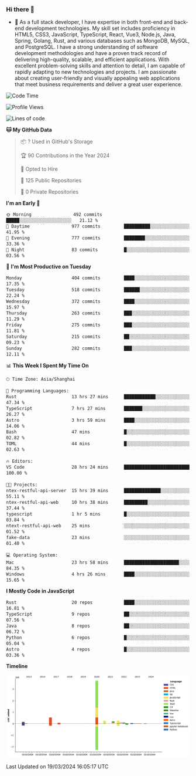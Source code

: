### Hi there 👋

- 🌱 As a full stack developer, I have expertise in both front-end and back-end development technologies. My skill set includes proficiency in HTML5, CSS3, JavaScript, TypeScript, React, Vue3, Node.js, Java, Spring, Golang, Rust, and various databases such as MongoDB, MySQL, and PostgreSQL. I have a strong understanding of software development methodologies and have a proven track record of delivering high-quality, scalable, and efficient applications. With excellent problem-solving skills and attention to detail, I am capable of rapidly adapting to new technologies and projects. I am passionate about creating user-friendly and visually appealing web applications that meet business requirements and deliver a great user experience.

<!--START_SECTION:waka-->
![Code Time](http://img.shields.io/badge/Code%20Time-1%2C253%20hrs%2021%20mins-blue)

![Profile Views](http://img.shields.io/badge/Profile%20Views-0-blue)

![Lines of code](https://img.shields.io/badge/From%20Hello%20World%20I%27ve%20Written-5.6%20million%20lines%20of%20code-blue)

**🐱 My GitHub Data** 

> 📦 ? Used in GitHub's Storage 
 > 
> 🏆 90 Contributions in the Year 2024
 > 
> 💼 Opted to Hire
 > 
> 📜 125 Public Repositories 
 > 
> 🔑 0 Private Repositories 
 > 
**I'm an Early 🐤** 

```text
🌞 Morning                492 commits         █████░░░░░░░░░░░░░░░░░░░░   21.12 % 
🌆 Daytime                977 commits         ██████████░░░░░░░░░░░░░░░   41.95 % 
🌃 Evening                777 commits         ████████░░░░░░░░░░░░░░░░░   33.36 % 
🌙 Night                  83 commits          █░░░░░░░░░░░░░░░░░░░░░░░░   03.56 % 
```
📅 **I'm Most Productive on Tuesday** 

```text
Monday                   404 commits         ████░░░░░░░░░░░░░░░░░░░░░   17.35 % 
Tuesday                  518 commits         ██████░░░░░░░░░░░░░░░░░░░   22.24 % 
Wednesday                372 commits         ████░░░░░░░░░░░░░░░░░░░░░   15.97 % 
Thursday                 263 commits         ███░░░░░░░░░░░░░░░░░░░░░░   11.29 % 
Friday                   275 commits         ███░░░░░░░░░░░░░░░░░░░░░░   11.81 % 
Saturday                 215 commits         ██░░░░░░░░░░░░░░░░░░░░░░░   09.23 % 
Sunday                   282 commits         ███░░░░░░░░░░░░░░░░░░░░░░   12.11 % 
```


📊 **This Week I Spent My Time On** 

```text
🕑︎ Time Zone: Asia/Shanghai

💬 Programming Languages: 
Rust                     13 hrs 27 mins      ████████████░░░░░░░░░░░░░   47.34 % 
TypeScript               7 hrs 27 mins       ███████░░░░░░░░░░░░░░░░░░   26.27 % 
Astro                    3 hrs 59 mins       ████░░░░░░░░░░░░░░░░░░░░░   14.06 % 
Bash                     47 mins             █░░░░░░░░░░░░░░░░░░░░░░░░   02.82 % 
TOML                     44 mins             █░░░░░░░░░░░░░░░░░░░░░░░░   02.63 % 

🔥 Editors: 
VS Code                  28 hrs 24 mins      █████████████████████████   100.00 % 

🐱‍💻 Projects: 
ntex-restful-api-server  15 hrs 39 mins      ██████████████░░░░░░░░░░░   55.11 % 
ntex-restful-api-web     10 hrs 38 mins      █████████░░░░░░░░░░░░░░░░   37.44 % 
typescript               1 hr 5 mins         █░░░░░░░░░░░░░░░░░░░░░░░░   03.84 % 
ntext-restful-api-web    25 mins             ░░░░░░░░░░░░░░░░░░░░░░░░░   01.52 % 
fake-data                23 mins             ░░░░░░░░░░░░░░░░░░░░░░░░░   01.40 % 

💻 Operating System: 
Mac                      23 hrs 58 mins      █████████████████████░░░░   84.35 % 
Windows                  4 hrs 26 mins       ████░░░░░░░░░░░░░░░░░░░░░   15.65 % 
```

**I Mostly Code in JavaScript** 

```text
Rust                     20 repos            ████░░░░░░░░░░░░░░░░░░░░░   16.81 % 
TypeScript               9 repos             ██░░░░░░░░░░░░░░░░░░░░░░░   07.56 % 
Java                     8 repos             ██░░░░░░░░░░░░░░░░░░░░░░░   06.72 % 
Python                   6 repos             █░░░░░░░░░░░░░░░░░░░░░░░░   05.04 % 
Astro                    4 repos             █░░░░░░░░░░░░░░░░░░░░░░░░   03.36 % 
```



**Timeline**

![Lines of Code chart](https://raw.githubusercontent.com/elton/elton/main/assets/bar_graph.png)


 Last Updated on 19/03/2024 16:05:17 UTC
<!--END_SECTION:waka-->

<!--
**elton/elton** is a ✨ _special_ ✨ repository because its `README.md` (this file) appears on your GitHub profile.

Here are some ideas to get you started:

- 🔭 I’m currently working on ...
- 🌱 I’m currently learning ...
- 👯 I’m looking to collaborate on ...
- 🤔 I’m looking for help with ...
- 💬 Ask me about ...
- 📫 How to reach me: ...
- 😄 Pronouns: ...
- ⚡ Fun fact: ...
-->
